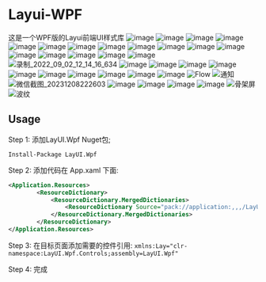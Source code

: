 # Layui-WPF
这是一个WPF版的Layui前端UI样式库
![image](https://user-images.githubusercontent.com/37786276/174557918-fffdf048-0a37-4a06-8806-a41a84922ef6.png)
![image](https://user-images.githubusercontent.com/37786276/174557939-13bb66f2-7053-4a99-88da-5e787c4ef959.png)
![image](https://user-images.githubusercontent.com/37786276/174557954-0876d288-df21-4daf-9f0e-b30a2e069a5e.png)
![image](https://user-images.githubusercontent.com/37786276/174557974-292577b9-c0ed-42fa-9774-92418f3a1072.png)
![image](https://user-images.githubusercontent.com/37786276/174557992-db9a214a-2f19-4b63-abb4-2bde4cec15b4.png)
![image](https://user-images.githubusercontent.com/37786276/174558010-7b9db666-93c6-4f39-8707-4f504b094cef.png)
![image](https://user-images.githubusercontent.com/37786276/174558034-1f86f4b9-a8b9-401e-a75c-e2f832b17439.png)
![image](https://user-images.githubusercontent.com/37786276/174558072-53fac753-7a98-4de2-af56-bcb6199214c8.png)
![image](https://user-images.githubusercontent.com/37786276/174558089-f723827e-0dbd-4f81-b476-c664e79e4731.png)
![image](https://user-images.githubusercontent.com/37786276/174558126-f1970cbf-ad43-4952-97e1-491af81ba0cc.png)
![image](https://user-images.githubusercontent.com/37786276/174558161-95c41ee3-62d5-41f4-a656-da7ef59d4d53.png) 
![image](https://github.com/Layui-WPF-Team/Layui-WPF/assets/37786276/69ee7221-62ba-4725-b07a-72a7adae0c85)
![image](https://user-images.githubusercontent.com/37786276/174558242-51212ab7-ae81-423d-8760-4b001ca8c4d8.png)
![image](https://user-images.githubusercontent.com/37786276/174558274-fe8b4667-f39e-4d12-9fca-6d28b25f7444.png)
![image](https://user-images.githubusercontent.com/37786276/174558295-d2a1d372-2b14-4a64-ac44-169cde7344bc.png)
![image](https://user-images.githubusercontent.com/37786276/175768134-5d8a8af4-9d75-4316-a14c-95c1cad5232c.png)
![image](https://user-images.githubusercontent.com/37786276/183010871-5c359d7b-1790-4647-87e1-21ee51e3b423.png)
![录制_2022_09_02_12_14_16_634](https://user-images.githubusercontent.com/37786276/188057815-b26e85f5-4771-4ad5-9b01-d08425cea675.gif)
![image](https://user-images.githubusercontent.com/37786276/188057860-ff5397ca-9400-4550-8f6d-91759f26a0bd.png)
![image](https://user-images.githubusercontent.com/37786276/188057885-58248e5d-597a-45fc-875c-c8cc9ecee905.png)
![image](https://user-images.githubusercontent.com/37786276/188057922-b66e7cec-c814-4759-83af-bcfc579287d2.png)
![image](https://user-images.githubusercontent.com/37786276/188057976-0640e149-dd7a-4034-9284-436ed8ee336a.png)
![image](https://user-images.githubusercontent.com/37786276/188057986-e5d1ede3-1c6e-45c5-85b6-c5817b442d3c.png)
![image](https://user-images.githubusercontent.com/37786276/188058016-5fecef93-686e-4725-9e44-1fcb3d3e53ee.png)
![image](https://user-images.githubusercontent.com/37786276/195978771-3fc40dc3-a7af-48cf-aac0-3a92a67909d6.png)
![image](https://user-images.githubusercontent.com/37786276/209177671-9bfa0971-adf0-41c8-8fe4-0814fb53d2bc.png)
![image](https://user-images.githubusercontent.com/37786276/209177898-a28f4524-17f2-4d94-9b8b-cf837de5fa94.png)
![image](https://user-images.githubusercontent.com/37786276/210231504-d0f2acf5-60fc-450a-b913-1476818c6a1a.png)
![Flow](https://github.com/Layui-WPF-Team/Layui-WPF/assets/37786276/5eb41d4e-affe-472e-b58b-2ca48f4e25ab)
![通知](https://github.com/Layui-WPF-Team/Layui-WPF/assets/37786276/55275f6a-d025-499e-99de-01f2d5a879e1)
![微信截图_20231208222603](https://github.com/Layui-WPF-Team/Layui-WPF/assets/37786276/4fee59a0-ada1-4669-8794-9dae1c75c912)
![image](https://github.com/Layui-WPF-Team/Layui-WPF/assets/37786276/f050ff6e-6d88-4eb6-a826-c49b2281fe3f)
![image](https://github.com/Layui-WPF-Team/Layui-WPF/assets/37786276/86f85195-49b1-4a5f-b0ff-0bbe5fcccec0)
![image](https://github.com/Layui-WPF-Team/Layui-WPF/assets/37786276/87f8f75a-cd3c-466c-86dd-27608af87c18)
![image](https://github.com/Layui-WPF-Team/Layui-WPF/assets/37786276/26ba878e-b6ae-4b6f-806c-929dc6f3c325)
![骨架屏](https://github.com/Layui-WPF-Team/Layui-WPF/assets/37786276/60f90325-85d9-4e5d-9052-c0e18c18b3f2)
![波纹](https://github.com/Layui-WPF-Team/Layui-WPF/assets/37786276/f2b3ebbd-872b-4a25-a3ec-3858d6af3c00)



## Usage

Step 1: 添加LayUI.Wpf Nuget包;

```Install-Package LayUI.Wpf```

Step 2: 添加代码在 App.xaml 下面:
```XML
<Application.Resources>
        <ResourceDictionary>
            <ResourceDictionary.MergedDictionaries>
                <ResourceDictionary Source="pack://application:,,,/LayUI.Wpf;component/Themes/Default.xaml" />
            </ResourceDictionary.MergedDictionaries>
        </ResourceDictionary>
</Application.Resources>
```

Step 3: 在目标页面添加需要的控件引用:
`xmlns:Lay="clr-namespace:LayUI.Wpf.Controls;assembly=LayUI.Wpf"`

Step 4: 完成
